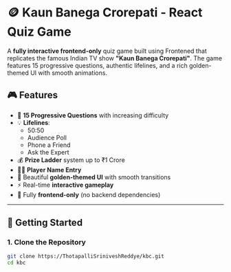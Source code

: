 # 🪙 Kaun Banega Crorepati - React Quiz Game

A **fully interactive frontend-only** quiz game built using Frontened that replicates the famous Indian TV show **"Kaun Banega Crorepati"**. The game features 15 progressive questions, authentic lifelines, and a rich golden-themed UI with smooth animations.
## 🎮 Features
- 🎯 **15 Progressive Questions** with increasing difficulty
- 💡 **Lifelines**:
  - 50:50
  - Audience Poll
  - Phone a Friend
  - Ask the Expert  
- 💰 **Prize Ladder** system up to ₹1 Crore
- 🧑‍💻 **Player Name Entry**
- 🌈 Beautiful **golden-themed UI** with smooth transitions
- ⚡ Real-time **interactive gameplay**
- 🎨 Fully **frontend-only** (no backend dependencies)
---
## 🚀 Getting Started
### 1. Clone the Repository
```bash
git clone https://ThotapalliSriniveshReddye/kbc.git
cd kbc
